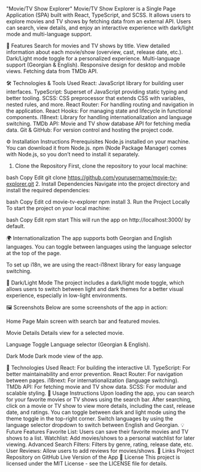 "Movie/TV Show Explorer"
Movie/TV Show Explorer is a Single Page Application (SPA) built with React, TypeScript, and SCSS. It allows users to explore movies and TV shows by fetching data from an external API. Users can search, view details, and enjoy an interactive experience with dark/light mode and multi-language support.

🚀 Features
Search for movies and TV shows by title.
View detailed information about each movie/show (overview, cast, release date, etc.).
Dark/Light mode toggle for a personalized experience.
Multi-language support (Georgian & English).
Responsive design for desktop and mobile views.
Fetching data from TMDb API.


🛠️ Technologies & Tools Used
React: JavaScript library for building user interfaces.
TypeScript: Superset of JavaScript providing static typing and better tooling.
SCSS: CSS preprocessor that extends CSS with variables, nested rules, and more.
React Router: For handling routing and navigation in the application.
React Hooks: For managing state and lifecycle in functional components.
i18next: Library for handling internationalization and language switching.
TMDb API: Movie and TV show database API for fetching media data.
Git & GitHub: For version control and hosting the project code.

⚙️ Installation Instructions
Prerequisites
Node.js installed on your machine. You can download it from Node.js.
npm (Node Package Manager) comes with Node.js, so you don’t need to install it separately.

1. Clone the Repository
First, clone the repository to your local machine:

bash
Copy
Edit
git clone https://github.com/yourusername/movie-tv-explorer.git
2. Install Dependencies
Navigate into the project directory and install the required dependencies:

bash
Copy
Edit
cd movie-tv-explorer
npm install
3. Run the Project Locally
To start the project on your local machine:

bash
Copy
Edit
npm start
This will run the app on http://localhost:3000/ by default.

🌍 Internationalization
The app supports both Georgian and English languages. You can toggle between languages using the language selector at the top of the page.

To set up i18n, we are using the react-i18next library for easy language switching.

🎨 Dark/Light Mode
The project includes a dark/light mode toggle, which allows users to switch between light and dark themes for a better visual experience, especially in low-light environments.

🖼️ Screenshots
Below are some screenshots of the app in action:

Home Page
Main screen with search bar and featured movies.

Movie Details
Details view for a selected movie.

Language Toggle
Language selector (Georgian & English).

Dark Mode
Dark mode view of the app.

🔧 Technologies Used
React: For building the interactive UI.
TypeScript: For better maintainability and error prevention.
React Router: For navigation between pages.
i18next: For internationalization (language switching).
TMDb API: For fetching movie and TV show data.
SCSS: For modular and scalable styling.
📝 Usage Instructions
Upon loading the app, you can search for your favorite movies or TV shows using the search bar.
After searching, click on a movie or TV show to view more details, including the cast, release date, and ratings.
You can toggle between dark and light mode using the theme toggle in the top-right corner.
Switch languages by using the language selector dropdown to switch between English and Georgian.
💡 Future Features
Favorite List: Users can save their favorite movies and TV shows to a list.
Watchlist: Add movies/shows to a personal watchlist for later viewing.
Advanced Search Filters: Filters by genre, rating, release date, etc.
User Reviews: Allow users to add reviews for movies/shows.
🔗 Links
Project Repository on GitHub
Live Version of the App
📜 License
This project is licensed under the MIT License - see the LICENSE file for details.
